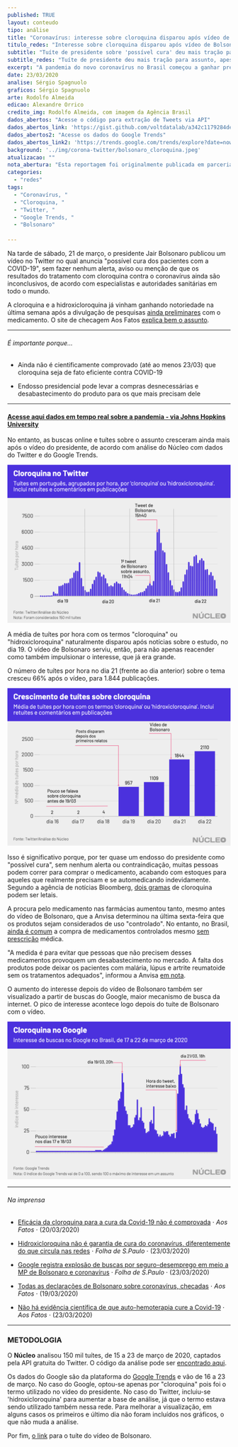```yaml
---
published: TRUE
layout: conteudo
tipo: análise
title: "Coronavírus: interesse sobre cloroquina disparou após vídeo de Bolsonaro"
titulo_redes: "Interesse sobre cloroquina disparou após vídeo de Bolsonaro"
subtitle: "Tuíte de presidente sobre 'possível cura' deu mais tração para assunto que já tinha força, apesar de alerta de especialistas de que medicamento não tem eficácia cientificamente comprovada contra a COVID-19."
subtitle_redes: "Tuíte de presidente deu mais tração para assunto, apesar de alerta de especialistas."
excerpt: "A pandemia do novo coronavírus no Brasil começou a ganhar predominância nas redes sociais a partir de relatos sobre a contaminação de autoridades brasileiras, no fim da semana passada, quando representantes do governo federal começaram a ser testados e diagnosticados com COVID-19."
date: 23/03/2020
analise: Sérgio Spagnuolo
graficos: Sérgio Spagnuolo
arte: Rodolfo Almeida
edicao: Alexandre Orrico
credito_img: Rodolfo Almeida, com imagem da Agência Brasil
dados_abertos: "Acesse o código para extração de Tweets via API"
dados_abertos_link: 'https://gist.github.com/voltdatalab/a342c1179284deafa5c508dad33373f5'
dados_abertos2: "Acesse os dados do Google Trends"
dados_abertos_link2: 'https://trends.google.com/trends/explore?date=now%207-d&geo=BR&q=cloroquina'
background: '../img/corona-twitter/bolsonaro_cloroquina.jpeg'
atualizacao: ""
nota_abertura: "Esta reportagem foi originalmente publicada em parceria com o <a href='https://br.noticias.yahoo.com/coronavirus-interesse-sobre-cloroquina-disparou-apos-video-de-bolsonaro-220342444.html' target='_blank'>Yahoo Brasil</a>"
categories:
  - "redes"
tags:
  - "Coronavírus, "
  - "Cloroquina, "
  - "Twitter, "
  - "Google Trends, "
  - "Bolsonaro"

---
```


Na tarde de sábado, 21 de março, o presidente Jair Bolsonaro publicou um vídeo no Twitter no qual anuncia "possível cura dos pacientes com a COVID-19", sem fazer nenhum alerta, aviso ou menção de que os resultados do tratamento com cloroquina contra o coronavírus ainda são inconclusivos, de acordo com especialistas e autoridades sanitárias em todo o mundo.

A cloroquina e a hidroxicloroquina já vinham ganhando notoriedade na última semana após a divulgação de pesquisas [ainda preliminares](https://www1.folha.uol.com.br/equilibrioesaude/2020/03/pesquisas-com-remedio-contra-coronavirus-ainda-sao-preliminares-afirmam-especialistas.shtml) com o medicamento. O site de checagem Aos Fatos [explica bem o assunto](https://aosfatos.org/noticias/video-engana-ao-afirmar-que-foi-descoberto-remedio-eficaz-contra-covid-19/).


---

###### É importante porque...

- Ainda não é cientificamente comprovado (até ao menos 23/03) que cloroquina seja de fato eficiente contra COVID-19

- Endosso presidencial pode levar a compras desnecessárias e desabastecimento do produto para os que mais precisam dele

---

#### [Acesse aqui dados em tempo real sobre a pandemia - via Johns Hopkins University](https://coronavirus.jhu.edu/map.html?fbclid=IwAR3e_CRbLWn8AcfGIyS_owIO1CXiCBUgjFXe7MnjxKoDEaSKm7P5ss_0uko)


No entanto, as buscas online e tuítes sobre o assunto cresceram ainda mais após o vídeo do presidente, de acordo com análise do Núcleo com dados do Twitter e do Google Trends.

![gráfico trending topics](../img/corona-twitter/twittertrends.png)


A média de tuítes por hora com os termos "cloroquina" ou "hidroxicloroquina" naturalmente disparou após notícias sobre o estudo, no dia 19. O vídeo de Bolsonaro serviu, então, para não apenas reacender como também impulsionar o interesse, que já era grande.

O número de tuítes por hora no dia 21 (frente ao dia anterior) sobre o tema cresceu 66% após o vídeo, para 1.844 publicações.

![gráfico trending topics](../img/corona-twitter/twitter_crescimento.png)

Isso é significativo porque, por ter quase um endosso do presidente como "possível cura", sem nenhum alerta ou contraindicação, muitas pessoas podem correr para comprar o medicamento, acabando com estoques para aqueles que realmente precisam e se automedicando indevidamente. Segundo a agência de notícias Bloomberg, [dois gramas](https://www.bloomberg.com/news/articles/2020-03-20/virus-drug-touted-by-trump-musk-can-kill-with-just-two-grams) de cloroquina podem ser letais.

A procura pelo medicamento nas farmácias aumentou tanto, mesmo antes do vídeo de Bolsonaro, que a Anvisa determinou na última sexta-feira que os produtos sejam considerados de uso "controlado". No entanto, no Brasil, [ainda é comum](https://www1.folha.uol.com.br/equilibrioesaude/2019/04/quase-80-dos-brasileiros-se-automedicam-diz-pesquisa-datafolha.shtml) a compra de medicamentos controlados mesmo [sem prescrição](http://g1.globo.com/sao-paulo/itapetininga-regiao/noticia/2015/08/venda-de-remedio-controlado-sem-receita-e-flagrada-em-duas-farmacias.html) médica.

"A medida é para evitar que pessoas que não precisem desses medicamentos provoquem um desabastecimento no mercado. A falta dos produtos pode deixar os pacientes com malária, lúpus e artrite reumatoide sem os tratamentos adequados", informou a Anvisa [em nota](http://portal.anvisa.gov.br/noticias?p_p_id=101_INSTANCE_FXrpx9qY7FbU&p_p_col_id=column-2&p_p_col_pos=1&p_p_col_count=2&_101_INSTANCE_FXrpx9qY7FbU_groupId=219201&_101_INSTANCE_FXrpx9qY7FbU_urlTitle=hidroxicloroquina-vira-produto-controlado&_101_INSTANCE_FXrpx9qY7FbU_struts_action=%2Fasset_publisher%2Fview_content&_101_INSTANCE_FXrpx9qY7FbU_assetEntryId=5818322&_101_INSTANCE_FXrpx9qY7FbU_type=content).

O aumento do interesse depois do vídeo de Bolsonaro também ser visualizado a partir de buscas do Google, maior mecanismo de busca da internet. O pico de interesse acontece logo depois do tuíte de Bolsonaro com o vídeo.  

![gráfico trending topics](../img/corona-twitter/googletrends2.png)


---

###### Na imprensa

* [Eficácia da cloroquina para a cura da Covid-19 não é comprovada](https://aosfatos.org/noticias/video-engana-ao-afirmar-que-foi-descoberto-remedio-eficaz-contra-covid-19/) &sdot; *Aos Fatos* &sdot; (20/03/2020)

* [Hidroxicloroquina não é garantia de cura do coronavírus, diferentemente do que circula nas redes](https://www1.folha.uol.com.br/equilibrioesaude/2020/03/hidroxicloroquina-nao-e-garantia-de-cura-do-coronavirus-diferentemente-do-que-circula-nas-redes.shtml) &sdot; *Folha de S.Paulo* &sdot; (23/03/2020)

* [Google registra explosão de buscas por seguro-desemprego em meio a MP de Bolsonaro e coronavírus](https://www1.folha.uol.com.br/mercado/2020/03/google-registra-explosao-de-buscas-por-seguro-desemprego-em-meio-a-mp-de-bolsonaro-e-coronavirus.shtml) &sdot; *Folha de S.Paulo* &sdot; (23/03/2020)

* [Todas as declarações de Bolsonaro sobre coronavírus, checadas](https://aosfatos.org/noticias/todas-as-declaracoes-de-bolsonaro-sobre-coronavirus-checadas/) &sdot; *Aos Fatos* &sdot; (19/03/2020)

* [Não há evidência científica de que auto-hemoterapia cure a Covid-19](https://aosfatos.org/noticias/nao-ha-evidencia-cientifica-de-que-auto-hemoterapia-cure-covid-19/) &sdot; *Aos Fatos* &sdot; (23/03/2020)


---

### METODOLOGIA

O **Núcleo** analisou 150 mil tuítes, de 15 a 23 de março de 2020, captados pela API gratuita do Twitter. O código da análise pode ser [encontrado aqui](https://gist.github.com/voltdatalab/a342c1179284deafa5c508dad33373f5).

Os dados do Google são da plataforma do [Google Trends](https://trends.google.com/trends/explore?date=now%207-d&geo=BR&q=cloroquina) e vão de 16 a 23 de março. No caso do Google, optou-se apenas por "cloroquina" pois foi o termo utilizado no vídeo do presidente. No caso do Twitter, incluiu-se 'hidroxicloroquina' para aumentar a base de análise, já que o termo estava sendo utilizado também nessa rede. Para melhorar a visualização, em alguns casos os primeiros e último dia não foram incluídos nos gráficos, o que não muda a análise.

Por fim, [o link](https://twitter.com/jairbolsonaro/status/1241434576049840130) para o tuíte do vídeo de Bolsonaro.
